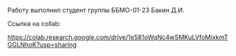 Работу выполнил студент группы ББМО-01-23 Бакин Д.И.

Ссылка на collab:

https://colab.research.google.com/drive/1e581oWqNc4wSMKuLVfoMixkmTGGLNhoK?usp=sharing
